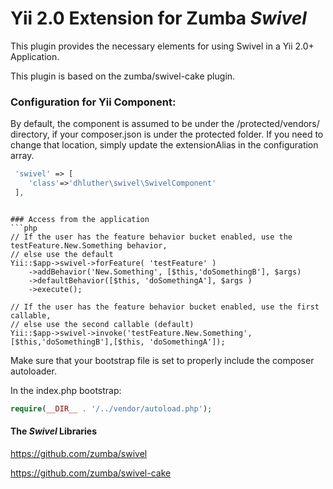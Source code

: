 # Yii 2.0 Extension for Zumba ***Swivel***

This plugin provides the necessary elements for using Swivel in a Yii 2.0+ Application.

This plugin is based on the zumba/swivel-cake plugin.

### Configuration for Yii Component:

By default, the component is assumed to be under the /protected/vendors/ directory, if your composer.json is under the
protected folder. If you need to change that location, simply update the extensionAlias in the configuration array. 

```php
 'swivel' => [ 
 	'class'=>'dhluther\swivel\SwivelComponent' 
 ],
```
```

### Access from the application
```php
// If the user has the feature behavior bucket enabled, use the testFeature.New.Something behavior,
// else use the default
Yii::$app->swivel->forFeature( 'testFeature' )
	->addBehavior('New.Something', [$this,'doSomethingB'], $args)
	->defaultBehavior([$this, 'doSomethingA'], $args )
	->execute();

// If the user has the feature behavior bucket enabled, use the first callable,
// else use the second callable (default)
Yii::$app->swivel->invoke('testFeature.New.Something', [$this,'doSomethingB'],[$this, 'doSomethingA']);
```

Make sure that your bootstrap file is set to properly include the composer autoloader.

In the index.php bootstrap:
```php
require(__DIR__ . '/../vendor/autoload.php');
```

#### The ***Swivel*** Libraries 

https://github.com/zumba/swivel 

https://github.com/zumba/swivel-cake

